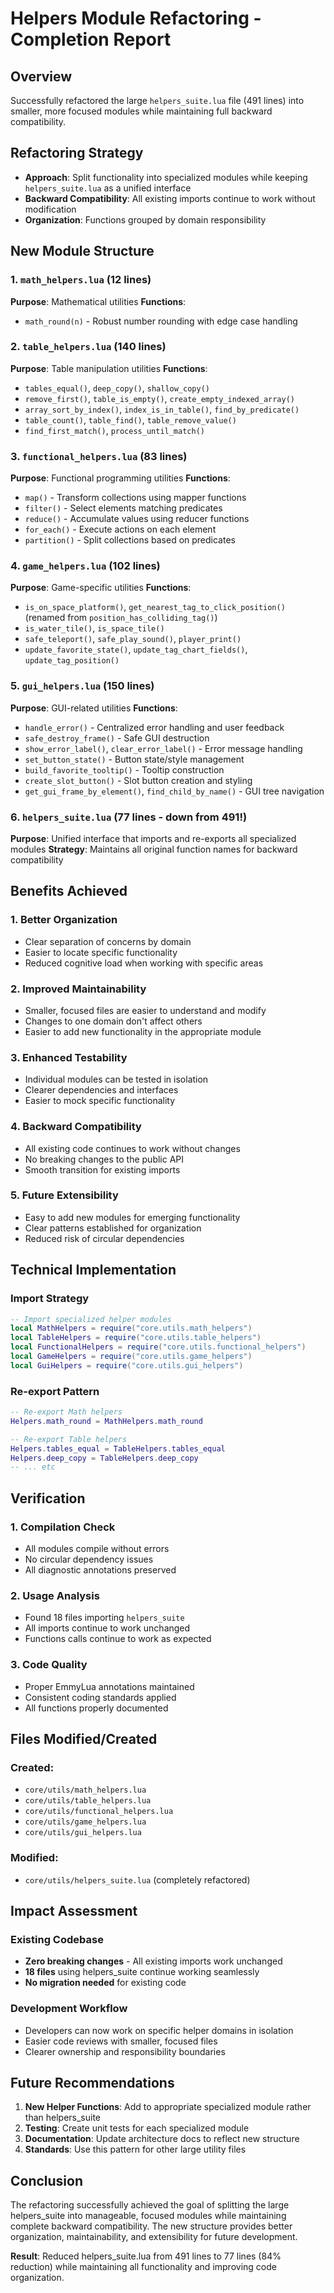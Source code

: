 # Helpers Module Refactoring - Completion Report

## Overview
Successfully refactored the large `helpers_suite.lua` file (491 lines) into smaller, more focused modules while maintaining full backward compatibility.

## Refactoring Strategy
- **Approach**: Split functionality into specialized modules while keeping `helpers_suite.lua` as a unified interface
- **Backward Compatibility**: All existing imports continue to work without modification
- **Organization**: Functions grouped by domain responsibility

## New Module Structure

### 1. `math_helpers.lua` (12 lines)
**Purpose**: Mathematical utilities
**Functions**:
- `math_round(n)` - Robust number rounding with edge case handling

### 2. `table_helpers.lua` (140 lines)
**Purpose**: Table manipulation utilities
**Functions**:
- `tables_equal()`, `deep_copy()`, `shallow_copy()`
- `remove_first()`, `table_is_empty()`, `create_empty_indexed_array()`
- `array_sort_by_index()`, `index_is_in_table()`, `find_by_predicate()`
- `table_count()`, `table_find()`, `table_remove_value()`
- `find_first_match()`, `process_until_match()`

### 3. `functional_helpers.lua` (83 lines)
**Purpose**: Functional programming utilities
**Functions**:
- `map()` - Transform collections using mapper functions
- `filter()` - Select elements matching predicates
- `reduce()` - Accumulate values using reducer functions
- `for_each()` - Execute actions on each element
- `partition()` - Split collections based on predicates

### 4. `game_helpers.lua` (102 lines)
**Purpose**: Game-specific utilities
**Functions**:
- `is_on_space_platform()`, `get_nearest_tag_to_click_position()` (renamed from `position_has_colliding_tag()`)
- `is_water_tile()`, `is_space_tile()`
- `safe_teleport()`, `safe_play_sound()`, `player_print()`
- `update_favorite_state()`, `update_tag_chart_fields()`, `update_tag_position()`

### 5. `gui_helpers.lua` (150 lines)
**Purpose**: GUI-related utilities
**Functions**:
- `handle_error()` - Centralized error handling and user feedback
- `safe_destroy_frame()` - Safe GUI destruction
- `show_error_label()`, `clear_error_label()` - Error message handling
- `set_button_state()` - Button state/style management
- `build_favorite_tooltip()` - Tooltip construction
- `create_slot_button()` - Slot button creation and styling
- `get_gui_frame_by_element()`, `find_child_by_name()` - GUI tree navigation

### 6. `helpers_suite.lua` (77 lines - down from 491!)
**Purpose**: Unified interface that imports and re-exports all specialized modules
**Strategy**: Maintains all original function names for backward compatibility

## Benefits Achieved

### 1. **Better Organization**
- Clear separation of concerns by domain
- Easier to locate specific functionality
- Reduced cognitive load when working with specific areas

### 2. **Improved Maintainability**
- Smaller, focused files are easier to understand and modify
- Changes to one domain don't affect others
- Easier to add new functionality in the appropriate module

### 3. **Enhanced Testability**
- Individual modules can be tested in isolation
- Clearer dependencies and interfaces
- Easier to mock specific functionality

### 4. **Backward Compatibility**
- All existing code continues to work without changes
- No breaking changes to the public API
- Smooth transition for existing imports

### 5. **Future Extensibility**
- Easy to add new modules for emerging functionality
- Clear patterns established for organization
- Reduced risk of circular dependencies

## Technical Implementation

### Import Strategy
```lua
-- Import specialized helper modules
local MathHelpers = require("core.utils.math_helpers")
local TableHelpers = require("core.utils.table_helpers")
local FunctionalHelpers = require("core.utils.functional_helpers")
local GameHelpers = require("core.utils.game_helpers")
local GuiHelpers = require("core.utils.gui_helpers")
```

### Re-export Pattern
```lua
-- Re-export Math helpers
Helpers.math_round = MathHelpers.math_round

-- Re-export Table helpers
Helpers.tables_equal = TableHelpers.tables_equal
Helpers.deep_copy = TableHelpers.deep_copy
-- ... etc
```

## Verification

### 1. **Compilation Check**
- All modules compile without errors
- No circular dependency issues
- All diagnostic annotations preserved

### 2. **Usage Analysis**
- Found 18 files importing `helpers_suite`
- All imports continue to work unchanged
- Functions calls continue to work as expected

### 3. **Code Quality**
- Proper EmmyLua annotations maintained
- Consistent coding standards applied
- All functions properly documented

## Files Modified/Created

### Created:
- `core/utils/math_helpers.lua`
- `core/utils/table_helpers.lua`
- `core/utils/functional_helpers.lua`
- `core/utils/game_helpers.lua`
- `core/utils/gui_helpers.lua`

### Modified:
- `core/utils/helpers_suite.lua` (completely refactored)

## Impact Assessment

### Existing Codebase
- **Zero breaking changes** - All existing imports work unchanged
- **18 files** using helpers_suite continue working seamlessly
- **No migration needed** for existing code

### Development Workflow
- Developers can now work on specific helper domains in isolation
- Easier code reviews with smaller, focused files
- Clearer ownership and responsibility boundaries

## Future Recommendations

1. **New Helper Functions**: Add to appropriate specialized module rather than helpers_suite
2. **Testing**: Create unit tests for each specialized module
3. **Documentation**: Update architecture docs to reflect new structure
4. **Standards**: Use this pattern for other large utility files

## Conclusion

The refactoring successfully achieved the goal of splitting the large helpers_suite into manageable, focused modules while maintaining complete backward compatibility. The new structure provides better organization, maintainability, and extensibility for future development.

**Result**: Reduced helpers_suite.lua from 491 lines to 77 lines (84% reduction) while maintaining all functionality and improving code organization.
